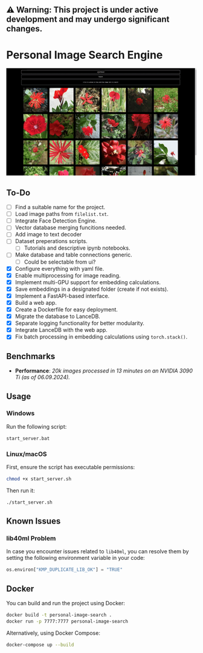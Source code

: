 ## ⚠️ **Warning:** This project is under active development and may undergo significant changes.

# Personal Image Search Engine

![](assets/demo_text.gif)

## To-Do

- [ ] Find a suitable name for the project.
- [ ] Load image paths from `filelist.txt`.
- [ ] Integrate Face Detection Engine.
- [ ] Vector database merging funcitions needed.
- [ ] Add image to text decoder
- [ ] Dataset preperations scripts.
  - [ ] Tutorials and descriptive ipynb notebooks.
- [ ] Make database and table connections generic.
  - [ ] Could be selectable from ui?
- [x] Configure everything with yaml file.
- [x] Enable multiprocessing for image reading.
- [x] Implement multi-GPU support for embedding calculations.
- [x] Save embeddings in a designated folder (create if not exists).
- [x] Implement a FastAPI-based interface.
- [x] Build a web app.
- [x] Create a Dockerfile for easy deployment.
- [x] Migrate the database to LanceDB.
- [x] Separate logging functionality for better modularity.
- [x] Integrate LanceDB with the web app.
- [x] Fix batch processing in embedding calculations using `torch.stack()`.

## Benchmarks

- **Performance**: _20k images processed in 13 minutes on an NVIDIA 3090 Ti (as of 06.09.2024)._

## Usage

### Windows

Run the following script:

```bash
start_server.bat
```

### Linux/macOS

First, ensure the script has executable permissions:

```bash
chmod +x start_server.sh
```

Then run it:

```bash
./start_server.sh
```

## Known Issues

### lib40ml Problem

In case you encounter issues related to `lib40ml`, you can resolve them by setting the following environment variable in your code:

```python
os.environ["KMP_DUPLICATE_LIB_OK"] = "TRUE"
```

## Docker

You can build and run the project using Docker:

```bash
docker build -t personal-image-search .
docker run -p 7777:7777 personal-image-search
```

Alternatively, using Docker Compose:

```bash
docker-compose up --build
```

